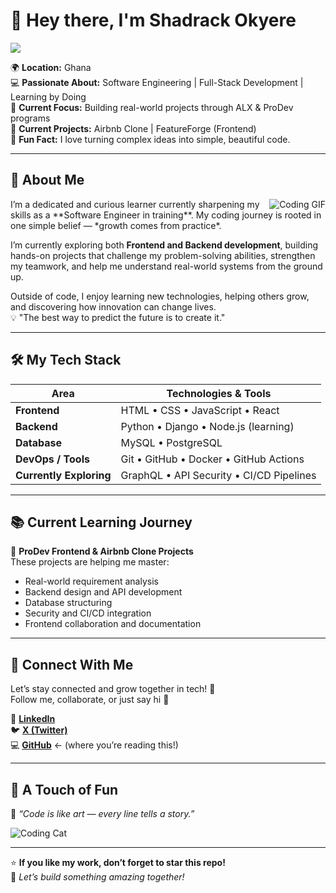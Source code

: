 # 👋 Hey there, I'm **Shadrack Okyere** 
<img src="https://github.com/user-attachments/assets/23bd28b9-c930-4bb8-91a8-3e521dcb6b80">



🌍 **Location:** Ghana  
💻 **Passionate About:** Software Engineering | Full-Stack Development | Learning by Doing  
🚀 **Current Focus:** Building real-world projects through ALX & ProDev programs  
🌱 **Current Projects:** Airbnb Clone | FeatureForge (Frontend)  
💬 **Fun Fact:** I love turning complex ideas into simple, beautiful code.  


---


## 🧠 About Me  
<img align="right" alt="Coding GIF" src="https://media.giphy.com/media/qgQUggAC3Pfv687qPC/giphy.gif">
I’m a dedicated and curious learner currently sharpening my skills as a **Software Engineer in training**.  
My coding journey is rooted in one simple belief — *growth comes from practice*.  

I’m currently exploring both **Frontend and Backend development**, building hands-on projects that challenge my problem-solving abilities, strengthen my teamwork, and help me understand real-world systems from the ground up.  

Outside of code, I enjoy learning new technologies, helping others grow, and discovering how innovation can change lives.  
💡 "The best way to predict the future is to create it."


---

## 🛠️ My Tech Stack  

| **Area** | **Technologies & Tools** |
|-----------|---------------------------|
| **Frontend** | HTML • CSS • JavaScript • React |
| **Backend** | Python • Django • Node.js (learning) |
| **Database** | MySQL • PostgreSQL |
| **DevOps / Tools** | Git • GitHub • Docker • GitHub Actions |
| **Currently Exploring** | GraphQL • API Security • CI/CD Pipelines |

---

## 📚 Current Learning Journey  

🎯 **ProDev Frontend & Airbnb Clone Projects**  
These projects are helping me master:  
- Real-world requirement analysis  
- Backend design and API development  
- Database structuring  
- Security and CI/CD integration  
- Frontend collaboration and documentation  

---

## 🤝 Connect With Me  

Let’s stay connected and grow together in tech! 🚀  
Follow me, collaborate, or just say hi 👋  

💼 [**LinkedIn**](https://www.linkedin.com/in/shadrack-okyere-564814326)  
🐦 [**X (Twitter)**](https://x.com/OkyereShad62607)  
💻 [**GitHub**](https://github.com/) ← (where you’re reading this!)

---

## 🎨 A Touch of Fun  

🌟 *“Code is like art — every line tells a story.”*  

![Coding Cat](https://media.giphy.com/media/JIX9t2j0ZTN9S/giphy.gif)

---

⭐ **If you like my work, don’t forget to star this repo!**  
💬 *Let’s build something amazing together!*
